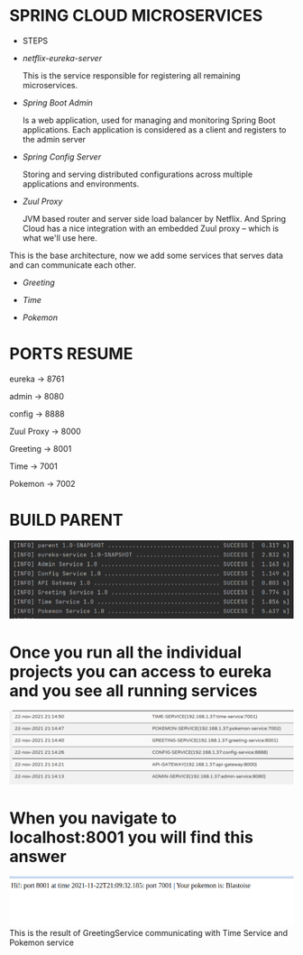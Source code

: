 # SPRING CLOUD MICROSERVICES    

- STEPS

- _netflix-eureka-server_
  
  This is the service responsible for registering all remaining microservices.

- _Spring Boot Admin_

  Is a web application, used for managing and monitoring Spring Boot applications. Each application is considered as a client and registers to the admin server

- _Spring Config Server_

  Storing and serving distributed configurations across multiple applications and environments.

- _Zuul Proxy_

  JVM based router and server side load balancer by Netflix. And Spring Cloud has a nice integration with an embedded Zuul proxy – which is what we'll use here.

This is the base architecture, now we add some services that serves data and can communicate each other.

- _Greeting_

- _Time_

- _Pokemon_


# PORTS RESUME
eureka     -> 8761

admin      -> 8080

config     -> 8888

Zuul Proxy -> 8000

Greeting   -> 8001

Time       -> 7001

Pokemon    -> 7002

# BUILD PARENT
![build](https://github.com/delalama/SpringMicroservices/blob/master/images/allServices.png)


# Once you run all the individual projects you can access to eureka and you see all running services
![eureka_view](https://github.com/delalama/SpringMicroservices/blob/master/images/eurekaView.png)

# When you navigate to localhost:8001 you will find this answer
![IMAGE](https://github.com/delalama/SpringMicroservices/blob/master/images/greeting%20service.png)
This is the result of GreetingService communicating with Time Service and Pokemon service



